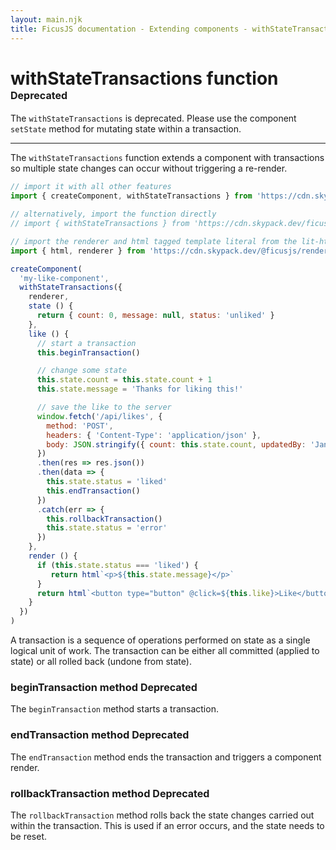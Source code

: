 ```yaml
---
layout: main.njk
title: FicusJS documentation - Extending components - withStateTransactions function
---
```

# withStateTransactions function <span class="fd-deprecated" style="font-size: 1rem">Deprecated</span>

The `withStateTransactions` is deprecated. Please use the component `setState` method for mutating state within a transaction.

---

The `withStateTransactions` function extends a component with transactions so multiple state changes can occur without triggering a re-render.

```js
// import it with all other features
import { createComponent, withStateTransactions } from 'https://cdn.skypack.dev/ficusjs@6'

// alternatively, import the function directly
// import { withStateTransactions } from 'https://cdn.skypack.dev/ficusjs@6/with-state-transactions'

// import the renderer and html tagged template literal from the lit-html library
import { html, renderer } from 'https://cdn.skypack.dev/@ficusjs/renderers@5/lit-html'

createComponent(
  'my-like-component',
  withStateTransactions({
    renderer,
    state () {
      return { count: 0, message: null, status: 'unliked' }
    },
    like () {
      // start a transaction
      this.beginTransaction()

      // change some state
      this.state.count = this.state.count + 1
      this.state.message = 'Thanks for liking this!'

      // save the like to the server
      window.fetch('/api/likes', {
        method: 'POST',
        headers: { 'Content-Type': 'application/json' },
        body: JSON.stringify({ count: this.state.count, updatedBy: 'Jane Doe' })
      })
      .then(res => res.json())
      .then(data => {
        this.state.status = 'liked'
        this.endTransaction()
      })
      .catch(err => {
        this.rollbackTransaction()
        this.state.status = 'error'
      })
    },
    render () {
      if (this.state.status === 'liked') {
         return html`<p>${this.state.message}</p>`
      }
      return html`<button type="button" @click=${this.like}>Like</button>`
    }
  })
)
```

A transaction is a sequence of operations performed on state as a single logical unit of work.
The transaction can be either all committed (applied to state) or all rolled back (undone from state).

### beginTransaction method <span class="fd-deprecated" style="font-size: 1rem">Deprecated</span>

The `beginTransaction` method starts a transaction.

### endTransaction method <span class="fd-deprecated" style="font-size: 1rem">Deprecated</span>

The `endTransaction` method ends the transaction and triggers a component render.

### rollbackTransaction method <span class="fd-deprecated" style="font-size: 1rem">Deprecated</span>

The `rollbackTransaction` method rolls back the state changes carried out within the transaction.
This is used if an error occurs, and the state needs to be reset.

